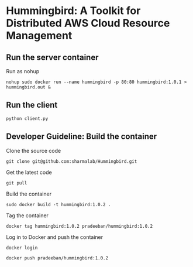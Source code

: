 # Hummingbird: A Toolkit for Distributed AWS Cloud Resource Management 

## Run the server container

Run as nohup
````
nohup sudo docker run --name hummingbird -p 80:80 hummingbird:1.0.1 > hummingbird.out &
````

## Run the client
````
python client.py
````

## Developer Guideline: Build the container

Clone the source code
````
git clone git@github.com:sharmalab/Hummingbird.git
````

Get the latest code
````
git pull
````

Build the container
````
sudo docker build -t hummingbird:1.0.2 .
````
Tag the container
````
docker tag hummingbird:1.0.2 pradeeban/hummingbird:1.0.2
````

Log in to Docker and push the container
````
docker login

docker push pradeeban/hummingbird:1.0.2
````
